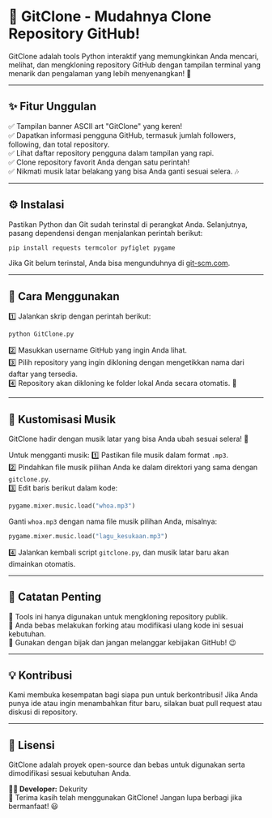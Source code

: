 # 🎯 GitClone - Mudahnya Clone Repository GitHub!

GitClone adalah tools Python interaktif yang memungkinkan Anda mencari, melihat, dan mengkloning repository GitHub dengan tampilan terminal yang menarik dan pengalaman yang lebih menyenangkan! 🚀

---

## ✨ Fitur Unggulan
✅ Tampilan banner ASCII art "GitClone" yang keren!  
✅ Dapatkan informasi pengguna GitHub, termasuk jumlah followers, following, dan total repository.  
✅ Lihat daftar repository pengguna dalam tampilan yang rapi.  
✅ Clone repository favorit Anda dengan satu perintah!  
✅ Nikmati musik latar belakang yang bisa Anda ganti sesuai selera. 🎶  

---

## ⚙️ Instalasi
Pastikan Python dan Git sudah terinstal di perangkat Anda. Selanjutnya, pasang dependensi dengan menjalankan perintah berikut:

```sh
pip install requests termcolor pyfiglet pygame
```

Jika Git belum terinstal, Anda bisa mengunduhnya di [git-scm.com](https://git-scm.com/).

---

## 🚀 Cara Menggunakan
1️⃣ Jalankan skrip dengan perintah berikut:
   ```sh
   python GitClone.py
   ```
2️⃣ Masukkan username GitHub yang ingin Anda lihat.  
3️⃣ Pilih repository yang ingin dikloning dengan mengetikkan nama dari daftar yang tersedia.  
4️⃣ Repository akan dikloning ke folder lokal Anda secara otomatis. 🎉  

---

## 🎵 Kustomisasi Musik
GitClone hadir dengan musik latar yang bisa Anda ubah sesuai selera! 🎼

Untuk mengganti musik:
1️⃣ Pastikan file musik dalam format `.mp3`.  
2️⃣ Pindahkan file musik pilihan Anda ke dalam direktori yang sama dengan `gitclone.py`.  
3️⃣ Edit baris berikut dalam kode:
   ```python
   pygame.mixer.music.load("whoa.mp3")
   ```
   Ganti `whoa.mp3` dengan nama file musik pilihan Anda, misalnya:
   ```python
   pygame.mixer.music.load("lagu_kesukaan.mp3")
   ```
4️⃣ Jalankan kembali script `gitclone.py`, dan musik latar baru akan dimainkan otomatis.  

---

## 📌 Catatan Penting
🔹 Tools ini hanya digunakan untuk mengkloning repository publik.  
🔹 Anda bebas melakukan forking atau modifikasi ulang kode ini sesuai kebutuhan.  
🔹 Gunakan dengan bijak dan jangan melanggar kebijakan GitHub! 😉  

---

## 💡 Kontribusi
Kami membuka kesempatan bagi siapa pun untuk berkontribusi! Jika Anda punya ide atau ingin menambahkan fitur baru, silakan buat pull request atau diskusi di repository.  

---

## 📜 Lisensi
GitClone adalah proyek open-source dan bebas untuk digunakan serta dimodifikasi sesuai kebutuhan Anda.  

**👨‍💻 Developer:** Dekurity  
🎉 Terima kasih telah menggunakan GitClone! Jangan lupa berbagi jika bermanfaat! 😃

